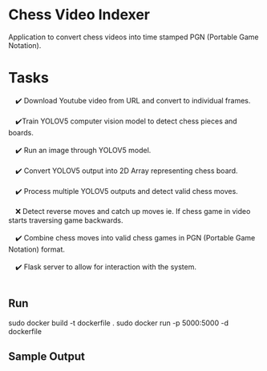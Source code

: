 # Chess Video Indexer
Application to convert chess videos into time stamped PGN (Portable Game Notation).

# Tasks
&emsp;:heavy_check_mark: Download Youtube video from URL and convert to individual frames.</br></br>
&emsp;:heavy_check_mark:Train YOLOV5 computer vision model to detect chess pieces and boards.</br></br>
&emsp;:heavy_check_mark: Run an image through YOLOV5 model.</br></br>
&emsp;:heavy_check_mark: Convert YOLOV5 output into 2D Array representing chess board.</br></br>
&emsp;:heavy_check_mark: Process multiple YOLOV5 outputs and detect valid chess moves.</br></br>
&emsp;❌ Detect reverse moves and catch up moves ie. If chess game in video starts traversing game backwards.</br></br>
&emsp;:heavy_check_mark: Combine chess moves into valid chess games in PGN (Portable Game Notation) format.</br></br>
&emsp;:heavy_check_mark: Flask server to allow for interaction with the system.</br></br>

## Run
sudo docker build -t dockerfile .
sudo docker run -p 5000:5000 -d dockerfile

## Sample Output






